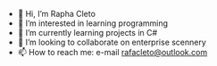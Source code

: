 - 👋 Hi, I’m Rapha Cleto  
- 👀 I’m interested in learning programming
- 🌱 I’m currently learning projects in C#
- 💞️ I’m looking to collaborate on enterprise scennery
- 📫 How to reach me: e-mail rafacleto@outlook.com

<!---
draconicous/draconicous is a ✨ special ✨ repository because its `README.md` (this file) appears on your GitHub profile.
You can click the Preview link to take a look at your changes.
--->
